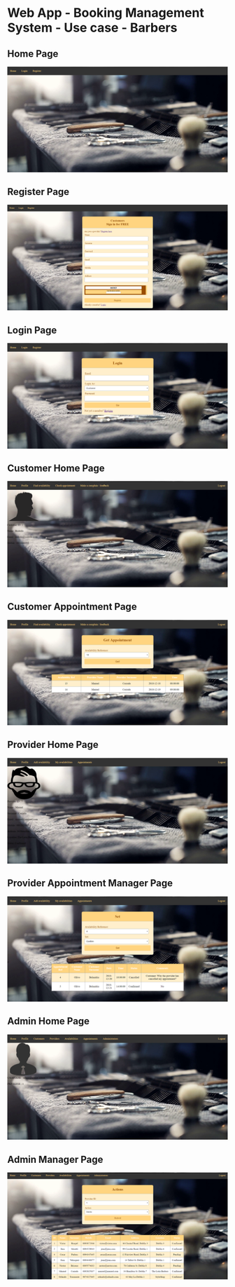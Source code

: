 # Web App - Booking Management System - Use case - Barbers

## Home Page

<div align="center">
<a href="https://github.com/rodolfojc/Booking-System-Webpage/blob/master/Screenshots/Homepage.PNG"><img src="https://github.com/rodolfojc/Booking-System-Webpage/blob/master/Screenshots/Homepage.PNG" title="home" alt="home" ></a>
</div>

## Register Page

<div align="center">
<a href="https://github.com/rodolfojc/Booking-System-Webpage/blob/master/Screenshots/Registration.PNG"><img src="https://github.com/rodolfojc/Booking-System-Webpage/blob/master/Screenshots/Registration.PNG" title="register" alt="register" ></a>
</div>

## Login Page

<div align="center">
<a href="https://github.com/rodolfojc/Booking-System-Webpage/blob/master/Screenshots/Login.PNG"><img src="https://github.com/rodolfojc/Booking-System-Webpage/blob/master/Screenshots/Login.PNG" title="login" alt="login" ></a>
</div>

## Customer Home Page

<div align="center">
<a href="https://github.com/rodolfojc/Booking-System-Webpage/blob/master/Screenshots/Customer%20homepage.PNG"><img src="https://github.com/rodolfojc/Booking-System-Webpage/blob/master/Screenshots/Customer%20homepage.PNG" title="customer" alt="customer" ></a>
</div>

## Customer Appointment Page

<div align="center">
<a href="https://github.com/rodolfojc/Booking-System-Webpage/blob/master/Screenshots/Customer%20appointment%20page.PNG"><img src="https://github.com/rodolfojc/Booking-System-Webpage/blob/master/Screenshots/Customer%20appointment%20page.PNG" title="custapp" alt="custapp" ></a>
</div>

## Provider Home Page

<div align="center">
<a href="https://github.com/rodolfojc/Booking-System-Webpage/blob/master/Screenshots/Provider%20homepage.PNG"><img src="https://github.com/rodolfojc/Booking-System-Webpage/blob/master/Screenshots/Provider%20homepage.PNG" title="provider" alt="provider" ></a>
</div>

## Provider Appointment Manager Page

<div align="center">
<a href="https://github.com/rodolfojc/Booking-System-Webpage/blob/master/Screenshots/Provider%20appointment%20manager.PNG"><img src="https://github.com/rodolfojc/Booking-System-Webpage/blob/master/Screenshots/Provider%20appointment%20manager.PNG" title="proapp" alt="proapp" ></a>
</div>

## Admin Home Page

<div align="center">
<a href="https://github.com/rodolfojc/Booking-System-Webpage/blob/master/Screenshots/Admistrator%20homepage.PNG"><img src="https://github.com/rodolfojc/Booking-System-Webpage/blob/master/Screenshots/Admistrator%20homepage.PNG" title="admin" alt="admin" ></a>
</div>

## Admin Manager Page

<div align="center">
<a href="https://github.com/rodolfojc/Booking-System-Webpage/blob/master/Screenshots/Admin%20providers%20manager.PNG"><img src="https://github.com/rodolfojc/Booking-System-Webpage/blob/master/Screenshots/Admin%20providers%20manager.PNG" title="adminapp" alt="adminapp" ></a>
</div>